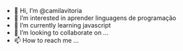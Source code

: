 - 👋 Hi, I’m @camilavitoria
- 👀 I’m interested in  aprender linguagens de programação 
- 🌱 I’m currently learning  javascript
- 💞️ I’m looking to collaborate on ...
- 📫 How to reach me ...


<!---
camilavitoria/camilavitoria is a ✨ special ✨ repository because its `README.md` (this file) appears on your GitHub profile.
You can click the Preview link to take a look at your changes.
--->
